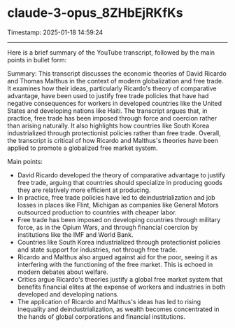 # claude-3-opus_8ZHbEjRKfKs

Timestamp: 2025-01-18 14:59:24

---

Here is a brief summary of the YouTube transcript, followed by the main points in bullet form:

Summary:
This transcript discusses the economic theories of David Ricardo and Thomas Malthus in the context of modern globalization and free trade. It examines how their ideas, particularly Ricardo's theory of comparative advantage, have been used to justify free trade policies that have had negative consequences for workers in developed countries like the United States and developing nations like Haiti. The transcript argues that, in practice, free trade has been imposed through force and coercion rather than arising naturally. It also highlights how countries like South Korea industrialized through protectionist policies rather than free trade. Overall, the transcript is critical of how Ricardo and Malthus's theories have been applied to promote a globalized free market system.

Main points:
- David Ricardo developed the theory of comparative advantage to justify free trade, arguing that countries should specialize in producing goods they are relatively more efficient at producing.
- In practice, free trade policies have led to deindustrialization and job losses in places like Flint, Michigan as companies like General Motors outsourced production to countries with cheaper labor. 
- Free trade has been imposed on developing countries through military force, as in the Opium Wars, and through financial coercion by institutions like the IMF and World Bank.
- Countries like South Korea industrialized through protectionist policies and state support for industries, not through free trade.
- Ricardo and Malthus also argued against aid for the poor, seeing it as interfering with the functioning of the free market. This is echoed in modern debates about welfare.
- Critics argue Ricardo's theories justify a global free market system that benefits financial elites at the expense of workers and industries in both developed and developing nations. 
- The application of Ricardo and Malthus's ideas has led to rising inequality and deindustrialization, as wealth becomes concentrated in the hands of global corporations and financial institutions.